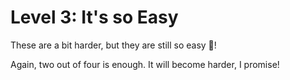 # Level 3: It's so Easy

These are a bit harder, but they are still so easy 🍰!

Again, two out of four is enough. It will become harder, I promise!

